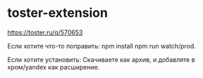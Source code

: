 # toster-extension
https://toster.ru/q/570653


Если хотите что-то поправить:
npm install
npm run watch/prod.

Если хотите установить:
Скачиваете как архив, и добавляте в хром/yandex как расширение.
